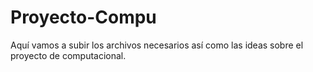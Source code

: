 # Proyecto-Compu
Aquí vamos a subir los archivos necesarios así como las ideas sobre el proyecto de computacional.

